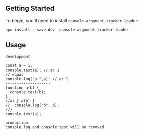 ## Getting Started

To begin, you'll need to install `console-argument-tracker-loader`:

```console
npm install --save-dev  console-argument-tracker-loader
```

## Usage
```console
development

const a = 1;
console.test(a); // a: 1
// equal
console.log("a:",a); // a: 1
--------------------
function a(b) {
  console.test(b);
}
//a: ƒ a(b) {
//  console.log("b", b);
//}
console.test(a);

production
console.log and console.test will be removed
```

